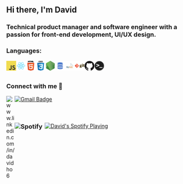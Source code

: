 ## Hi there, I'm David

### Technical product manager and software engineer with a passion for front-end development, UI/UX design.

<!-- 💼  &nbsp; My position has recently been affected by Covid-19 and I am currently looking for opportunities. Open to all referrals!
<br/><br/>
🥅  &nbsp; 2022 Goals: 
- Find an awesome company/role
- Build cool projects
- Pick up more software & project management skills -->

<!-- ### What am I doing now?
 > Coding away on projects, attending virtual hackathons, and job searching. -->


### Languages:

<img align="left" alt="JavaScript" width="26px" src="https://raw.githubusercontent.com/github/explore/80688e429a7d4ef2fca1e82350fe8e3517d3494d/topics/javascript/javascript.png" />

<img align="left" alt="React" width="26px" src="https://raw.githubusercontent.com/github/explore/80688e429a7d4ef2fca1e82350fe8e3517d3494d/topics/react/react.png" />

<img align="left" alt="HTML5" width="26px" src="https://raw.githubusercontent.com/github/explore/80688e429a7d4ef2fca1e82350fe8e3517d3494d/topics/html/html.png" />

<img align="left" alt="CSS3" width="26px" src="https://raw.githubusercontent.com/github/explore/80688e429a7d4ef2fca1e82350fe8e3517d3494d/topics/css/css.png" />

<img align="left" alt="Node.js" width="26px" src="https://raw.githubusercontent.com/github/explore/80688e429a7d4ef2fca1e82350fe8e3517d3494d/topics/nodejs/nodejs.png" />

<img align="left" alt="SQL" width="26px" src="https://raw.githubusercontent.com/github/explore/80688e429a7d4ef2fca1e82350fe8e3517d3494d/topics/sql/sql.png" />

<img align="left" alt="MySQL" width="26px" src="https://raw.githubusercontent.com/github/explore/80688e429a7d4ef2fca1e82350fe8e3517d3494d/topics/mysql/mysql.png" />

<img align="left" alt="Git" width="26px" src="https://raw.githubusercontent.com/github/explore/80688e429a7d4ef2fca1e82350fe8e3517d3494d/topics/git/git.png" />

<img align="left" alt="GitHub" width="26px" src="https://raw.githubusercontent.com/github/explore/78df643247d429f6cc873026c0622819ad797942/topics/github/github.png" />

<img align="left" alt="Terminal" width="26px" src="https://raw.githubusercontent.com/github/explore/80688e429a7d4ef2fca1e82350fe8e3517d3494d/topics/terminal/terminal.png" />

<br />
<br />

### Connect with me 🤝

[<img align="left" target="_blank"  alt="www.linkedin.com/in/davidho6" width="22px" src="https://cdn.jsdelivr.net/npm/simple-icons@v3/icons/linkedin.svg" />][linkedin]
[![Gmail Badge](https://img.shields.io/badge/-Talk??style=flat&logo=Gmail&logoColor=white&link=mailto:davidho104@gmail.com)](mailto:davidho104@gmail.com)

<br />

### <img align="left" alt="Spotify" width="80px" src="https://img.shields.io/badge/spotify-%231ED760.svg?&style=for-the-badge&logo=spotify&logoColor=white"/>

[<img src="https://spotify-playing-myg9ovi23.vercel.app/api/spotify" alt="David's Spotify Playing" width="350" />](https://open.spotify.com/user/123092364)
<br/>


[Portfolio Website]: https://www.davidtho.com
[linkedin]: https://www.linkedin.com/in/davidho6
